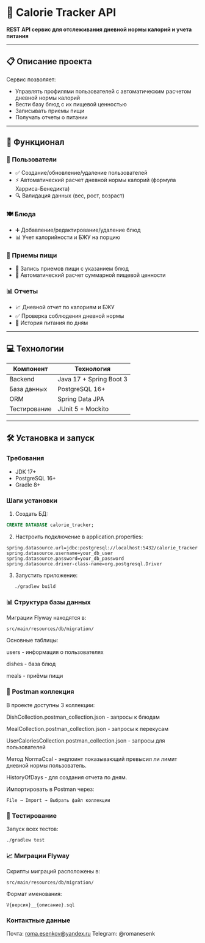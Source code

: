 # 🍏 Calorie Tracker API

**REST API сервис для отслеживания дневной нормы калорий и учета питания**

---

## 📋 Описание проекта

Сервис позволяет:
- Управлять профилями пользователей с автоматическим расчетом дневной нормы калорий
- Вести базу блюд с их пищевой ценностью
- Записывать приемы пищи
- Получать отчеты о питании

---

## 🚀 Функционал

### 👥 Пользователи
- ✅ Создание/обновление/удаление пользователей
- ⚡ Автоматический расчет дневной нормы калорий (формула Харриса-Бенедикта)
- 🔍 Валидация данных (вес, рост, возраст)

### 🍽️ Блюда
- ➕ Добавление/редактирование/удаление блюд
- 📊 Учет калорийности и БЖУ на порцию

### 🍴 Приемы пищи
- 📅 Запись приемов пищи с указанием блюд
- 🧮 Автоматический расчет суммарной пищевой ценности

### 📊 Отчеты
- 📈 Дневной отчет по калориям и БЖУ
- ✅ Проверка соблюдения дневной нормы
- 📅 История питания по дням

---

## 💻 Технологии

| Компонент       | Технология         |
|----------------|-------------------|
| Backend        | Java 17 + Spring Boot 3 |
| База данных    | PostgreSQL 16+     |
| ORM            | Spring Data JPA    |
| Тестирование   | JUnit 5 + Mockito  |

---

## 🛠️ Установка и запуск

### Требования
- JDK 17+
- PostgreSQL 16+
- Gradle 8+


### Шаги установки

1. Создать БД:
```sql
CREATE DATABASE calorie_tracker;
```

2. Настроить подключение в application.properties:
```properties
spring.datasource.url=jdbc:postgresql://localhost:5432/calorie_tracker
spring.datasource.username=your_db_user
spring.datasource.password=your_db_password
spring.datasource.driver-class-name=org.postgresql.Driver
```

3. Запустить приложение:
```
   ./gradlew build
```
### 📊 Структура базы данных

Миграции Flyway находятся в:
```
src/main/resources/db/migration/
```

Основные таблицы:

users - информация о пользователях

dishes - база блюд

meals - приёмы пищи

### 📁 Postman коллекция
В проекте доступны 3 коллекции:

DishCollection.postman_collection.json - запросы к блюдам

MealCollection.postman_collection.json - запросы к перекусам

UserCaloriesCollection.postman_collection.json - запросы для пользователей

Метод NormaCcal - эндпоинт показывающий превысил ли лимит дневной нормы пользователь.

HistoryOfDays - для создания отчета по дням.


Импортировать в Postman через:
```
File → Import → Выбрать файл коллекции
```

### 🧪 Тестирование

Запуск всех тестов:
```
./gradlew test
```

### 📈 Миграции Flyway
Скрипты миграций расположены в:
```
src/main/resources/db/migration/
```
Формат именования:
```
V{версия}__{описание}.sql
```

### Контактные данные
Почта: roma.esenkov@yandex.ru
Telegram: @romanesenk

